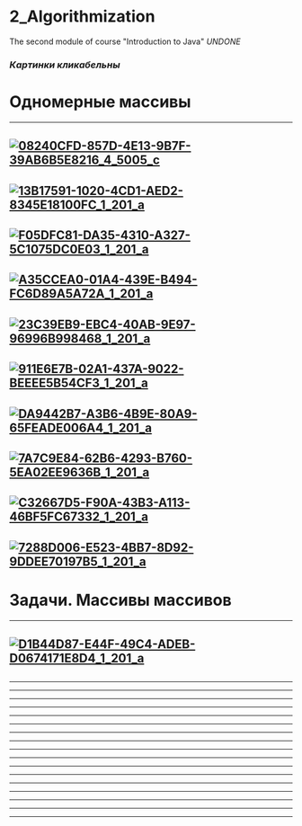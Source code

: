 # 2_Algorithmization
The second module of course "Introduction to Java"
*UNDONE*
### ***Картинки кликабельны***
# Одномерные массивы
-----------------------------------------------------------------------------------------------------
[![08240CFD-857D-4E13-9B7F-39AB6B5E8216_4_5005_c](https://user-images.githubusercontent.com/97191466/162633292-111e7af6-c81c-480c-9fb5-cbce5178128b.jpeg)
](https://github.com/DariaTur/2_Algorithmization/blob/main/module2/Task1.java)
-----------------------------------------------------------------------------------------------------
[![13B17591-1020-4CD1-AED2-8345E18100FC_1_201_a](https://user-images.githubusercontent.com/97191466/162633325-208a7971-30b2-4724-96e6-3c5ebb55c3e3.jpeg)
](https://github.com/DariaTur/2_Algorithmization/blob/main/module2/Task2.java)
-----------------------------------------------------------------------------------------------------
[![F05DFC81-DA35-4310-A327-5C1075DC0E03_1_201_a](https://user-images.githubusercontent.com/97191466/162633367-a6b16723-93e1-46fb-aa2d-1b2751de3764.jpeg)
](https://github.com/DariaTur/2_Algorithmization/blob/main/module2/Task3.java)
-----------------------------------------------------------------------------------------------------
[![A35CCEA0-01A4-439E-B494-FC6D89A5A72A_1_201_a](https://user-images.githubusercontent.com/97191466/162633394-ea6789ce-3a45-44c2-a78c-fa93758e23f9.jpeg)
](https://github.com/DariaTur/2_Algorithmization/blob/main/module2/Task4.java)
-----------------------------------------------------------------------------------------------------
[![23C39EB9-EBC4-40AB-9E97-96996B998468_1_201_a](https://user-images.githubusercontent.com/97191466/162633443-638dafde-e523-4b5e-9848-6605cb536a9b.jpeg)
](https://github.com/DariaTur/2_Algorithmization/blob/main/module2/Task5.java)
-----------------------------------------------------------------------------------------------------
[![911E6E7B-02A1-437A-9022-BEEEE5B54CF3_1_201_a](https://user-images.githubusercontent.com/97191466/162633517-cc09c9c8-1fb5-4f4c-8b9f-f94c05b474c1.jpeg)
](https://github.com/DariaTur/2_Algorithmization/blob/main/module2/Task6.java)
-----------------------------------------------------------------------------------------------------
[![DA9442B7-A3B6-4B9E-80A9-65FEADE006A4_1_201_a](https://user-images.githubusercontent.com/97191466/162633528-e1c99e18-f9ed-4106-b7db-eda602bbda14.jpeg)
](https://github.com/DariaTur/2_Algorithmization/blob/main/module2/Task7.java)
-----------------------------------------------------------------------------------------------------
[![7A7C9E84-62B6-4293-B760-5EA02EE9636B_1_201_a](https://user-images.githubusercontent.com/97191466/162633543-dfe74418-f1d7-4cc0-8b59-4cfc9a1b5db4.jpeg)
](https://github.com/DariaTur/2_Algorithmization/blob/main/module2/Task8.java)
-----------------------------------------------------------------------------------------------------
[![C32667D5-F90A-43B3-A113-46BF5FC67332_1_201_a](https://user-images.githubusercontent.com/97191466/162633553-d869d20d-aab6-461c-b7f1-d668a931dc33.jpeg)
](https://github.com/DariaTur/2_Algorithmization/blob/main/module2/Task9.java)
-----------------------------------------------------------------------------------------------------
[![7288D006-E523-4BB7-8D92-9DDEE70197B5_1_201_a](https://user-images.githubusercontent.com/97191466/162633560-ffcbe3e8-8338-4df1-b12e-8d6ba5c81596.jpeg)
](https://github.com/DariaTur/2_Algorithmization/blob/main/module2/Task10.java)
-----------------------------------------------------------------------------------------------------
# Задачи. Массивы массивов
-----------------------------------------------------------------------------------------------------
[![D1B44D87-E44F-49C4-ADEB-D0674171E8D4_1_201_a](https://user-images.githubusercontent.com/97191466/162633571-ebd6b236-a642-476c-a1cb-9bd7ef8b3bf5.jpeg)
](https://github.com/DariaTur/2_Algorithmization/blob/main/module2/Task11.java)
-----------------------------------------------------------------------------------------------------
[](https://github.com/DariaTur/2_Algorithmization/blob/main/module2/Task12.java)
-----------------------------------------------------------------------------------------------------
-----------------------------------------------------------------------------------------------------
-----------------------------------------------------------------------------------------------------
-----------------------------------------------------------------------------------------------------
-----------------------------------------------------------------------------------------------------
-----------------------------------------------------------------------------------------------------
-----------------------------------------------------------------------------------------------------
-----------------------------------------------------------------------------------------------------
-----------------------------------------------------------------------------------------------------
-----------------------------------------------------------------------------------------------------
-----------------------------------------------------------------------------------------------------
-----------------------------------------------------------------------------------------------------
-----------------------------------------------------------------------------------------------------
-----------------------------------------------------------------------------------------------------
-----------------------------------------------------------------------------------------------------
-----------------------------------------------------------------------------------------------------
-----------------------------------------------------------------------------------------------------
-----------------------------------------------------------------------------------------------------
